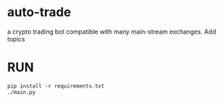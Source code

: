 # auto-trade
a crypto trading bot compatible with many main-stream exchanges. 
Add topics

# RUN
```
pip install -r requirements.txt
./main.py
```
